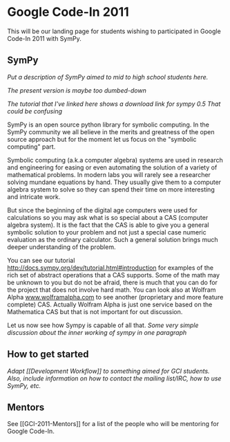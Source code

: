 # Google Code-In 2011

This will be our landing page for students wishing to participated in Google Code-In 2011 with SymPy.

## SymPy

_Put a description of SymPy aimed to mid to high school students here._

_The present version is maybe too dumbed-down_

_The tutorial that I've linked here shows a download link for sympy 0.5 That could be confusing_

SymPy is an open source python library for symbolic computing. In the SymPy community we all believe in the merits and greatness of the open source approach but for the moment let us focus on the "symbolic computing" part.

Symbolic computing (a.k.a computer algebra) systems are used in research and engineering for easing or even automating the solution of a variety of mathematical problems. In modern labs you will rarely see a researcher solving mundane equations by hand. They usually give them to a computer algebra system to solve so they can spend their time on more interesting and intricate work.

But since the beginning of the digital age computers were used for calculations so you may ask what is so special about a CAS (computer algebra system). It is the fact that the CAS is able to give you a general symbolic solution to your problem and not just a special case numeric evaluation as the ordinary calculator. Such a general solution brings much deeper understanding of the problem.

You can see our tutorial http://docs.sympy.org/dev/tutorial.html#introduction for examples of the rich set of abstract operations that a CAS supports. Some of the math may be unknown to you but do not be afraid, there is much that you can do for the project that does not involve hard math. You can look also at Wolfram Alpha www.wolframalpha.com to see another (proprietary and more feature complete) CAS. Actually Wolfram Alpha is just one service based on the Mathematica CAS but that is not important for out discussion.

Let us now see how Sympy is capable of all that. _Some very simple discussion about the inner working of sympy in one paragraph_

## How to get started

_Adapt [[Development Workflow]] to something aimed for GCI students.  Also, include information on how to contact the mailing list/IRC, how to use SymPy, etc._

## Mentors

See [[GCI-2011-Mentors]] for a list of the people who will be mentoring for Google Code-In.